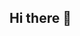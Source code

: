 ## Hi there 👋
<!--[![Anurag's GitHub stats](https://github-readme-stats.vercel.app/api?username=tae1231)](https://github.com/anuraghazra/github-readme-stats)
 [![Top Langs](https://github-readme-stats.vercel.app/api/top-langs/?username=tae1231)](https://github.com/anuraghazra/github-readme-stats)-->
 
<!--
**tae1231/tae1231** is a ✨ _special_ ✨ repository because its `README.md` (this file) appears on your GitHub profile.

Here are some ideas to get you started:

- 🔭 I’m currently working on ...
- 🌱 I’m currently learning ...
- 👯 I’m looking to collaborate on ...
- 🤔 I’m looking for help with ...
- 💬 Ask me about ...
- 📫 How to reach me: ...
- 😄 Pronouns: ...
- ⚡ Fun fact: ...
-->
